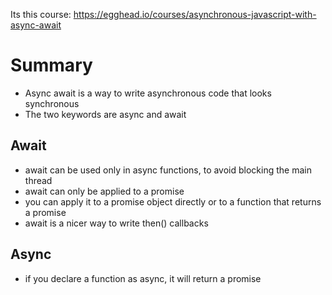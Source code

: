 Its this course: https://egghead.io/courses/asynchronous-javascript-with-async-await

# Summary
- Async await is a way to write asynchronous code that looks synchronous
- The two keywords are async and await

## Await
- await can be used only in async functions, to avoid blocking the main thread
- await can only be applied to a promise
- you can apply it to a promise object directly or to a function that returns a promise
- await is a nicer way to write then() callbacks

## Async
- if you declare a function as async, it will return a promise